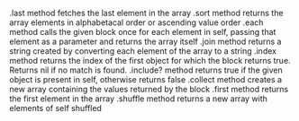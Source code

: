 .last method fetches the last element in the array
.sort method returns the array elements in alphabetacal order or ascending value order
.each method calls the given block once for each element in self, passing that element as a parameter and returns the array itself
.join method returns a string created by converting each element of the array to a string
.index method returns the index of the first object for which the block returns true. Returns nil if no match is found.
.include? method returns true if the given object is present in self, otherwise returns false
.collect method creates a new array containing the values returned by the block
.first method returns the first element in the array
.shuffle method returns a new array with elements of self shuffled
